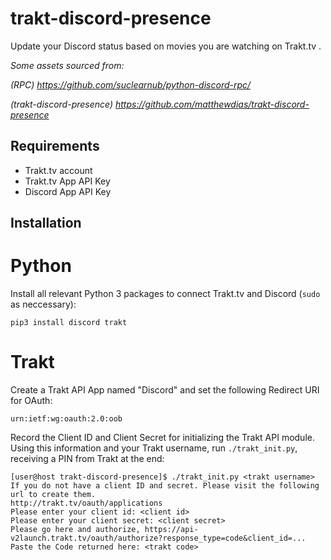 # trakt-discord-presence
Update your Discord status based on movies you are watching on Trakt.tv .

_Some assets sourced from:_

_(RPC) https://github.com/suclearnub/python-discord-rpc/_

_(trakt-discord-presence) https://github.com/matthewdias/trakt-discord-presence_

## Requirements
- Trakt.tv account
- Trakt.tv App API Key
- Discord App API Key

## Installation
# Python
Install all relevant Python 3 packages to connect Trakt.tv and Discord (`sudo` as neccessary):

```pip3 install discord trakt```

# Trakt
Create a Trakt API App named "Discord" and set the following Redirect URI for OAuth:

```urn:ietf:wg:oauth:2.0:oob```

Record the Client ID and Client Secret for initializing the Trakt API module. Using this information and your Trakt username, run `./trakt_init.py`, receiving a PIN from Trakt at the end:
```
[user@host trakt-discord-presence]$ ./trakt_init.py <trakt username>
If you do not have a client ID and secret. Please visit the following url to create them.
http://trakt.tv/oauth/applications
Please enter your client id: <client id>
Please enter your client secret: <client secret>
Please go here and authorize, https://api-v2launch.trakt.tv/oauth/authorize?response_type=code&client_id=...
Paste the Code returned here: <trakt code>
```
